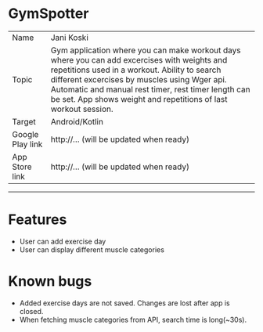# GymSpotter

|                  |                                                                                                                                                                                                                                                                                                                         |
| ---------------- | ----------------------------------------------------------------------------------------------------------------------------------------------------------------------------------------------------------------------------------------------------------------------------------------------------------------------- |
| Name             | Jani Koski                                                                                                                                                                                                                                                                                                              |
| Topic            | Gym application where you can make workout days where you can add excercises with weights and repetitions used in a workout. Ability to search different excercises by muscles using Wger api. Automatic and manual rest timer, rest timer length can be set. App shows weight and repetitions of last workout session. |
| Target           | Android/Kotlin                                                                                                                                                                                                                                                                                                          |
| Google Play link | http://… (will be updated when ready)                                                                                                                                                                                                                                                                                   |
| App Store link   | http://… (will be updated when ready)                                                                                                                                                                                                                                                                                   |

---

# Features

- User can add exercise day
- User can display different muscle categories

# Known bugs

- Added exercise days are not saved. Changes are lost after app is closed.
- When fetching muscle categories from API, search time is long(~30s).
